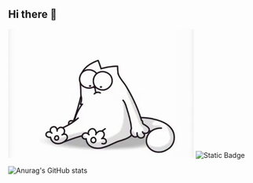 ## Hi there 👋

<img src="https://github.com/Rust987/Rust987/blob/main/my_gif.gif" Alt="TheUnlimited" widtn="600">
<img alt="Static Badge" src="https://img.shields.io/badge/RU-Python-blue">

![Anurag's GitHub stats](https://github-readme-stats.vercel.app/api?username=Rust987&show_icons=true&theme=radical)
